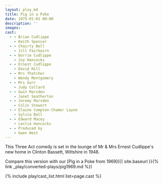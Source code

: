 ```yaml
---
layout: play_md
title: Pig in a Poke
date: 1975-01-01 00:00
description: ''
images:
cast:
  - - Brian Cudlippe
    - Keith Spencer
  - - Chairty Bell
    - Jill Fairbairn
  - - Dorrie Cudlippe
    - Joy Hancocks
  - - Ernest Cudlippe
    - David Hill
  - - Mrs Thatcher
    - Wendy Montgomery
  - - Mrs Gurr
    - Judy Collard
  - - Gwin Marsden
    - Janet Seatherton
  - - Jeremy Marsden
    - Colin Stewart
  - - Elaine Compton-Chamer Layne
    - Sylvia Ball
  - - Edward Macey
    - Leslie Hancocks
  - - Produced by
    - Gwen West
---
```


This Three Act comedy is set in the lounge of Mr & Mrs Ernest Cudlippe's new home in Clinton Bassett, Wiltshire in 1948.

Compare this version with our [Pig in a Poke from 1969]({{ site.baseurl }}{% link _play/converted-plays/pig1969.md %}) 

{% include play/cast_list.html list=page.cast %}
